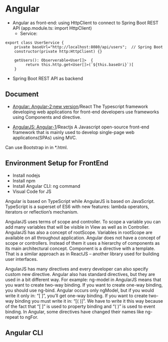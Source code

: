 # Angular

- Angular as front-end: using HttpClient to connect to Spring Boot REST API (app.module.ts: import HttpClient)
     - Service:
```   
export class UserService {
    private baseUrl="http://localhost:8080/api/users";  // Spring Boot
    constructor(private http:HttpClient) {}
    
    getUsers(): Observerable<User[]>  {
         return this.http.get<User[]>(`${this.baseUri}`)[
    }
```     
- Spring Boot REST API as backend

## Document
- [Angular: Angular-2;new version](https://angular.io/)/React
The Typescript framework developing web applications for front-end developers use frameworks using Components and directive. 

- [AngularJS: Angular-1](https://angularjs.org/)/Reactjs
A Javascript open-source front-end framework that is mainly used to develop single-page web applications(SPAs) using MVC.

Can use Bootstrap in in \*.html.

## Environment Setup for FrontEnd
- Install nodejs
- Install npm
- Install Angular CLI: ng command
- Visual Code for JS

Angular is based on TypeScript while AngularJS is based on JavaScript. TypeScript is a superset of ES6 with new features: 
lambda operators, iterators or reflection’s mechanism.

AngularJS uses terms of scope and controller. To scope a variable you can add many variables that will be visible in View as 
well as in Controller. AngularJS has also a concept of rootScope. Variables in rootScope are available on all throughout application. 
Angular does not have a concept of scope or controllers. Instead of them it uses a hierarchy of components as its main 
architectural concept. Component is a directive with a template. That is a similar approach as in ReactJS – another 
library used for building user interfaces.

AngularJS has many directives and every developer can also specify custom new directive. Angular also has standard directives,
but they are used in a bit different way. For example: ng-model in AngularJS means that you want to create two-way binding. 
If you want to create one-way binding, you should use ng-bind. Angular occurs only ngModel, but if you would write it only 
in: “[ ]”, you’ll get one-way binding.  If you want to create two-way binding you must write it in: “[( )]”. We have to write 
it this way because of the fact that “[ ]” is used to property binding and “( )” is used to event binding. In Angular,
some directives have changed their names like ng-repeat to ngFor.

## Angular CLI

